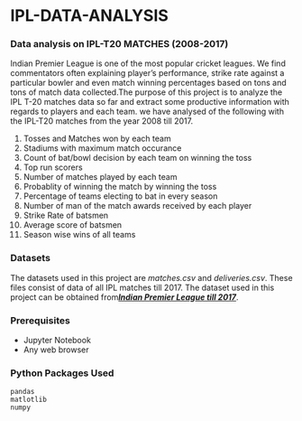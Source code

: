 # IPL-DATA-ANALYSIS
### Data analysis on IPL-T20 MATCHES (2008-2017)
Indian Premier League is one of the most popular cricket leagues. We find commentators often explaining player’s performance, strike rate against a particular bowler and even match winning percentages based on tons and tons of match data collected.The purpose of this project is to analyze the IPL T-20 matches data so far and extract some productive information with regards to players and each team. 
we have analysed of the following with the IPL-T20 matches from the year 2008 till 2017.
1. Tosses and Matches won by each team
2. Stadiums with maximum match occurance
3. Count of bat/bowl decision by each team on winning the toss
4. Top run scorers
5. Number of matches played by each team
6. Probablity of winning the match by winning the toss
7. Percentage of teams electing to bat in every season
8. Number of man of the match awards received by each player
9. Strike Rate of batsmen
10. Average score of batsmen
11. Season wise wins of all teams
### Datasets
The datasets used in this project are _matches.csv_ and _deliveries.csv_. These files consist of data of all IPL matches till 2017. The dataset used in this project can be obtained from[_**Indian Premier League till 2017**_](https://www.kaggle.com/raghu07/ipl-data-till-2017).
### Prerequisites
- Jupyter Notebook
- Any web browser
### Python Packages Used
``` 
pandas
matlotlib
numpy
```
